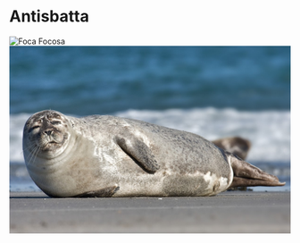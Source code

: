# Antisbatta

![Foca Focosa](http://github.com/zingus/antisbatta/doc/gfx/1200px-Common_Seal_Phoca_vitulina-Andreas-Trepte-www.photo-natur.net.jpg)
![Foca Focosa](/doc/gfx/1200px-Common_Seal_Phoca_vitulina-Andreas-Trepte-www.photo-natur.net.jpg)
